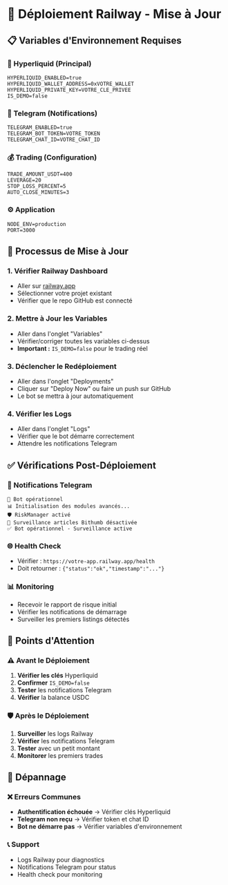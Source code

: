 # 🚀 Déploiement Railway - Mise à Jour

## 📋 Variables d'Environnement Requises

### **🔐 Hyperliquid (Principal)**
```env
HYPERLIQUID_ENABLED=true
HYPERLIQUID_WALLET_ADDRESS=0xVOTRE_WALLET
HYPERLIQUID_PRIVATE_KEY=VOTRE_CLE_PRIVEE
IS_DEMO=false
```

### **📱 Telegram (Notifications)**
```env
TELEGRAM_ENABLED=true
TELEGRAM_BOT_TOKEN=VOTRE_TOKEN
TELEGRAM_CHAT_ID=VOTRE_CHAT_ID
```

### **💰 Trading (Configuration)**
```env
TRADE_AMOUNT_USDT=400
LEVERAGE=20
STOP_LOSS_PERCENT=5
AUTO_CLOSE_MINUTES=3
```

### **⚙️ Application**
```env
NODE_ENV=production
PORT=3000
```

## 🔄 Processus de Mise à Jour

### **1. Vérifier Railway Dashboard**
- Aller sur [railway.app](https://railway.app)
- Sélectionner votre projet existant
- Vérifier que le repo GitHub est connecté

### **2. Mettre à Jour les Variables**
- Aller dans l'onglet "Variables"
- Vérifier/corriger toutes les variables ci-dessus
- **Important :** `IS_DEMO=false` pour le trading réel

### **3. Déclencher le Redéploiement**
- Aller dans l'onglet "Deployments"
- Cliquer sur "Deploy Now" ou faire un push sur GitHub
- Le bot se mettra à jour automatiquement

### **4. Vérifier les Logs**
- Aller dans l'onglet "Logs"
- Vérifier que le bot démarre correctement
- Attendre les notifications Telegram

## ✅ Vérifications Post-Déploiement

### **📱 Notifications Telegram**
```
🤖 Bot opérationnel
📊 Initialisation des modules avancés...
🛡️ RiskManager activé
📰 Surveillance articles Bithumb désactivée
✅ Bot opérationnel - Surveillance active
```

### **🌐 Health Check**
- Vérifier : `https://votre-app.railway.app/health`
- Doit retourner : `{"status":"ok","timestamp":"..."}`

### **📊 Monitoring**
- Recevoir le rapport de risque initial
- Vérifier les notifications de démarrage
- Surveiller les premiers listings détectés

## 🚨 Points d'Attention

### **⚠️ Avant le Déploiement**
1. **Vérifier les clés** Hyperliquid
2. **Confirmer** `IS_DEMO=false`
3. **Tester** les notifications Telegram
4. **Vérifier** la balance USDC

### **🛡️ Après le Déploiement**
1. **Surveiller** les logs Railway
2. **Vérifier** les notifications Telegram
3. **Tester** avec un petit montant
4. **Monitorer** les premiers trades

## 🔧 Dépannage

### **❌ Erreurs Communes**
- **Authentification échouée** → Vérifier clés Hyperliquid
- **Telegram non reçu** → Vérifier token et chat ID
- **Bot ne démarre pas** → Vérifier variables d'environnement

### **📞 Support**
- Logs Railway pour diagnostics
- Notifications Telegram pour status
- Health check pour monitoring 